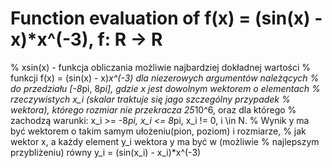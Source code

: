 # Function evaluation of f(x) = (sin(x) - x)*x^(-3), f: R -> R
% xsin(x) - funkcja obliczania możliwie najbardziej dokładnej wartości 
% funkcji f(x) = (sin(x) - x)*x^(-3) dla niezerowych argumentów należących
% do przedziału [-8*pi, 8*pi], gdzie x jest dowolnym wektorem o elementach 
% rzeczywistych x_i (skalar traktuje się jago szczególny przypadek
% wektora), którego rozmiar nie przekracza 25*10^6, oraz dla którego
% zachodzą warunki: x_i >= -8*pi, x_i <= 8*pi, x_i != 0, i \in N.
% Wynik y ma być wektorem o takim samym ułożeniu(pion, poziom) i rozmiarze,
% jak wektor x, a każdy element y_i wektora y ma być w (możliwie
% najlepszym przybliżeniu) równy y_i = (sin(x_i) - x_i)*x^(-3)
